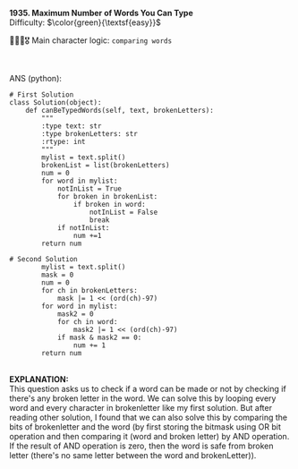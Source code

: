 **1935. Maximum Number of Words You Can Type**
<br>
Difficulty: $\color{green}{\textsf{easy}}$

🦸🏻‍♂️🎖️ Main character logic: ```comparing words```
<br>

<br>

ANS (python):
<br>
```
# First Solution
class Solution(object):
    def canBeTypedWords(self, text, brokenLetters):
        """
        :type text: str
        :type brokenLetters: str
        :rtype: int
        """
        mylist = text.split()
        brokenList = list(brokenLetters)
        num = 0
        for word in mylist:
            notInList = True
            for broken in brokenList:
                if broken in word:
                    notInList = False
                    break
            if notInList: 
                num +=1
        return num    
```
```
# Second Solution
        mylist = text.split()
        mask = 0
        num = 0
        for ch in brokenLetters:
            mask |= 1 << (ord(ch)-97)
        for word in mylist:
            mask2 = 0
            for ch in word:
                mask2 |= 1 << (ord(ch)-97)
            if mask & mask2 == 0:
                num += 1
        return num
```

<br>
<b>EXPLANATION:</b>
<br>
This question asks us to check if a word can be made or not by checking if there's any broken letter in the word. We can solve this by looping every word and every character in brokenletter like my first solution. But after reading other solution, I found that we can also solve this by comparing the bits of brokenletter and the word (by first storing the bitmask using OR bit operation and then comparing it (word and broken letter) by AND operation. If the result of AND operation is zero, then the word is safe from broken letter (there's no same letter between the word and brokenLetter)).